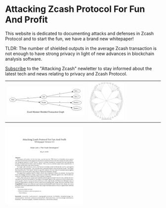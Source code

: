 # Attacking Zcash Protocol For Fun And Profit

This website is dedicated to documenting attacks and defenses in Zcash Protocol
and to start the fun, we have a brand new whitepaper!

TLDR: The number of shielded outputs in the average Zcash transaction is not
enough to have strong privacy in light of new advances in blockchain analysis
software.

<a href="https://attackingzcash.substack.com/" target="_blank">Subscribe</a> to the
"Attacking Zcash" newletter to stay informed about the latest tech and news relating
to privacy and Zcash Protocol.

<table>
<tr>
<td> <img src="/zec-graph-dot.png"></td>
<td> <img src="/sietch-graphviz.png" height="50%" width="50%"></td>
</tr>
</table>

<a href="/papers/attacking-zcash-for-fun-and-profit.pdf">
<img src="/img/attacking-zcash-protocol-abstract.png" height="50%" width="50%">
</a>


